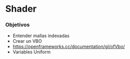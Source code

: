 # Shader

### Objetivos

* Entender mallas indexadas
* Crear un VBO
* https://openframeworks.cc/documentation/gl/ofVbo/
* Variables Uniform
